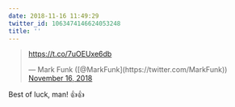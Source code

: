 ```yaml
---
date: 2018-11-16 11:49:29
twitter_id: 1063474146624053248
title: ''
---
```


<blockquote class="twitter-tweet"><p lang="und" dir="ltr"><a href="https://t.co/7uOEUxe6db">https://t.co/7uOEUxe6db</a></p>&mdash; Mark Funk ([@MarkFunk](https://twitter.com/MarkFunk)) <a href="https://twitter.com/MarkFunk/status/1063472088957169664?ref_src=twsrc%5Etfw">November 16, 2018</a></blockquote>
<script async src="https://platform.twitter.com/widgets.js" charset="utf-8"></script>

Best of luck, man! 👍👍
